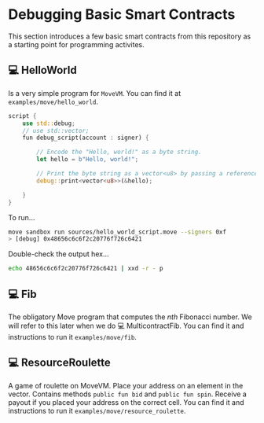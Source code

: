 # Debugging Basic Smart Contracts
This section introduces a few basic smart contracts from this repository as a starting point for programming activites.

## 💻 HelloWorld
Is a very simple program for `MoveVM`. You can find it at `examples/move/hello_world`. 

```rust
script {
    use std::debug;
    // use std::vector;
    fun debug_script(account : signer) {

        // Encode the "Hello, world!" as a byte string.
        let hello = b"Hello, world!";

        // Print the byte string as a vector<u8> by passing a reference to the byte string.
        debug::print<vector<u8>>(&hello);

    }
}
```
To run...
```bash
move sandbox run sources/hello_world_script.move --signers 0xf
> [debug] 0x48656c6c6f2c20776f726c6421
```
Double-check the output hex...

```bash
echo 48656c6c6f2c20776f726c6421 | xxd -r - p
```

## 💻 Fib
The obligatory Move program that computes the $nth$ Fibonacci number. We will refer to this later when we do  💻 MulticontractFib. You can find it and instructions to run it `examples/move/fib`. 

## 💻 ResourceRoulette
A game of roulette on MoveVM. Place your address on an element in the vector. Contains methods `public fun bid` and `public fun spin`. Receive a payout if you placed your address on the correct cell. You can find it and instructions to run it `examples/move/resource_roulette`. 